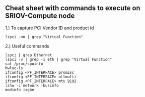 ## Cheat sheet with commands to execute on SRIOV-Compute node
1.) To capture PCI Vendor ID and product id
```
lspci -nn | grep "Virtual Function"
```
2.) Useful commands
```
lspci | grep Ethernet
lspci -v | grep -i eth | grep "Virtual Function"
cat /proc/cpuinfo
hwloc-ls
ifconfig <PF_INTERFACE> promisc
ifconfig <PF_INTERFACE> allmulti
ifconfig <PF_INTERFACE> mtu 9192
lshw -c network -businfo
modinfo ixgbe
```
